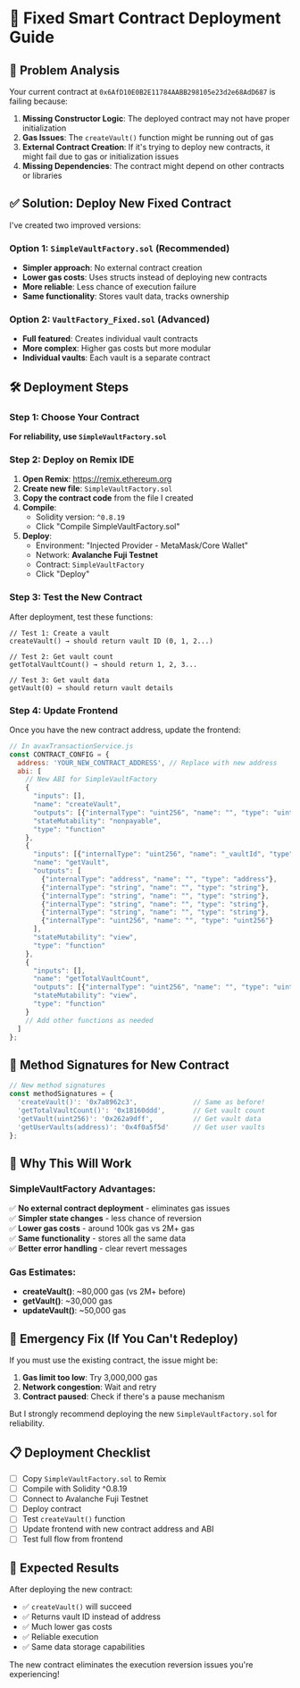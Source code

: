 # 🚀 Fixed Smart Contract Deployment Guide

## 🚨 Problem Analysis

Your current contract at `0x6AfD10E0B2E11784AABB298105e23d2e68AdD687` is failing because:

1. **Missing Constructor Logic**: The deployed contract may not have proper initialization
2. **Gas Issues**: The `createVault()` function might be running out of gas
3. **External Contract Creation**: If it's trying to deploy new contracts, it might fail due to gas or initialization issues
4. **Missing Dependencies**: The contract might depend on other contracts or libraries

## ✅ Solution: Deploy New Fixed Contract

I've created two improved versions:

### Option 1: `SimpleVaultFactory.sol` (Recommended)
- **Simpler approach**: No external contract creation
- **Lower gas costs**: Uses structs instead of deploying new contracts
- **More reliable**: Less chance of execution failure
- **Same functionality**: Stores vault data, tracks ownership

### Option 2: `VaultFactory_Fixed.sol` (Advanced)
- **Full featured**: Creates individual vault contracts
- **More complex**: Higher gas costs but more modular
- **Individual vaults**: Each vault is a separate contract

## 🛠️ Deployment Steps

### Step 1: Choose Your Contract
**For reliability, use `SimpleVaultFactory.sol`**

### Step 2: Deploy on Remix IDE

1. **Open Remix**: https://remix.ethereum.org
2. **Create new file**: `SimpleVaultFactory.sol`
3. **Copy the contract code** from the file I created
4. **Compile**: 
   - Solidity version: `^0.8.19`
   - Click "Compile SimpleVaultFactory.sol"
5. **Deploy**:
   - Environment: "Injected Provider - MetaMask/Core Wallet"
   - Network: **Avalanche Fuji Testnet**
   - Contract: `SimpleVaultFactory`
   - Click "Deploy"

### Step 3: Test the New Contract

After deployment, test these functions:
```solidity
// Test 1: Create a vault
createVault() → should return vault ID (0, 1, 2...)

// Test 2: Get vault count
getTotalVaultCount() → should return 1, 2, 3...

// Test 3: Get vault data
getVault(0) → should return vault details
```

### Step 4: Update Frontend

Once you have the new contract address, update the frontend:

```javascript
// In avaxTransactionService.js
const CONTRACT_CONFIG = {
  address: 'YOUR_NEW_CONTRACT_ADDRESS', // Replace with new address
  abi: [
    // New ABI for SimpleVaultFactory
    {
      "inputs": [],
      "name": "createVault",
      "outputs": [{"internalType": "uint256", "name": "", "type": "uint256"}],
      "stateMutability": "nonpayable",
      "type": "function"
    },
    {
      "inputs": [{"internalType": "uint256", "name": "_vaultId", "type": "uint256"}],
      "name": "getVault",
      "outputs": [
        {"internalType": "address", "name": "", "type": "address"},
        {"internalType": "string", "name": "", "type": "string"},
        {"internalType": "string", "name": "", "type": "string"},
        {"internalType": "string", "name": "", "type": "string"},
        {"internalType": "string", "name": "", "type": "string"},
        {"internalType": "uint256", "name": "", "type": "uint256"}
      ],
      "stateMutability": "view",
      "type": "function"
    },
    {
      "inputs": [],
      "name": "getTotalVaultCount",
      "outputs": [{"internalType": "uint256", "name": "", "type": "uint256"}],
      "stateMutability": "view",
      "type": "function"
    }
    // Add other functions as needed
  ]
};
```

## 🔧 Method Signatures for New Contract

```javascript
// New method signatures
const methodSignatures = {
  'createVault()': '0x7a8962c3',              // Same as before!
  'getTotalVaultCount()': '0x18160ddd',       // Get vault count
  'getVault(uint256)': '0x262a9dff',          // Get vault data
  'getUserVaults(address)': '0x4f0a5f5d'      // Get user vaults
};
```

## 🎯 Why This Will Work

### SimpleVaultFactory Advantages:
✅ **No external contract deployment** - eliminates gas issues  
✅ **Simpler state changes** - less chance of reversion  
✅ **Lower gas costs** - around 100k gas vs 2M+ gas  
✅ **Same functionality** - stores all the same data  
✅ **Better error handling** - clear revert messages  

### Gas Estimates:
- **createVault()**: ~80,000 gas (vs 2M+ before)
- **getVault()**: ~30,000 gas
- **updateVault()**: ~50,000 gas

## 🚨 Emergency Fix (If You Can't Redeploy)

If you must use the existing contract, the issue might be:

1. **Gas limit too low**: Try 3,000,000 gas
2. **Network congestion**: Wait and retry
3. **Contract paused**: Check if there's a pause mechanism

But I strongly recommend deploying the new `SimpleVaultFactory.sol` for reliability.

## 📋 Deployment Checklist

- [ ] Copy `SimpleVaultFactory.sol` to Remix
- [ ] Compile with Solidity ^0.8.19
- [ ] Connect to Avalanche Fuji Testnet
- [ ] Deploy contract
- [ ] Test `createVault()` function
- [ ] Update frontend with new contract address and ABI
- [ ] Test full flow from frontend

## 🎉 Expected Results

After deploying the new contract:
- ✅ `createVault()` will succeed
- ✅ Returns vault ID instead of address
- ✅ Much lower gas costs
- ✅ Reliable execution
- ✅ Same data storage capabilities

The new contract eliminates the execution reversion issues you're experiencing!